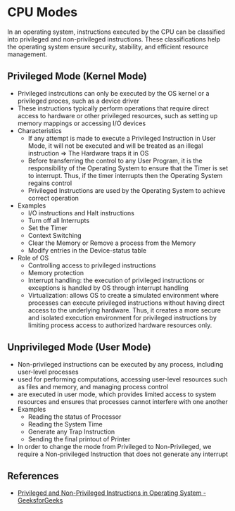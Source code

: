 # CPU Modes

In an operating system, instructions executed by the CPU can be classified into privileged and non-privileged instructions. These classifications help the operating system ensure security, stability, and efficient resource management.

## Privileged Mode (Kernel Mode)

- Privileged instrcutions can only be executed by the OS kernel or a privileged proces, such as a device driver
- These instructions typically perform operations that require direct access to hardware or other privileged resources, such as setting up memory mappings or accessing I/O devices
- Characteristics
  - If any attempt is made to execute a Privileged Instruction in User Mode, it will not be executed and will be treated as an illegal instruction => The Hardware traps it in OS
  - Before transferring the control to any User Program, it is the responsibility of the Operating System to ensure that the Timer is set to interrupt. Thus, if the timer interrupts then the Operating System regains control
  - Privileged Instructions are used by the Operating System to achieve correct operation
- Examples
  - I/O instructions and Halt instructions
  - Turn off all Interrupts
  - Set the Timer
  - Context Switching
  - Clear the Memory or Remove a process from the Memory
  - Modify entries in the Device-status table
- Role of OS
  - Controlling access to privileged instructions
  - Memory protection
  - Interrupt handling: the execution of privileged instructions or exceptions is handled by OS through interrupt handling
  - Virtualization: allows OS to create a simulated environment where processes can execute privileged instructions without having direct access to the underlying hardware. Thus, it creates a more secure and isolated execution environment for privileged instructions by limiting process access to authorized hardware resources only.

## Unprivileged Mode (User Mode)

- Non-privileged instructions can be executed by any process, including user-level processes
- used for performing computations, accessing user-level resources such as files and memory, and managing process control
- are executed in user mode, which provides limited access to system resources and ensures that processes cannot interfere with one another
- Examples
  - Reading the status of Processor
  - Reading the System Time
  - Generate any Trap Instruction
  - Sending the final printout of Printer
- In order to change the mode from Privileged to Non-Privileged, we require a Non-privileged Instruction that does not generate any interrupt

## References

- [Privileged and Non-Privileged Instructions in Operating System - GeeksforGeeks](https://www.geeksforgeeks.org/privileged-and-non-privileged-instructions-in-operating-system/)
